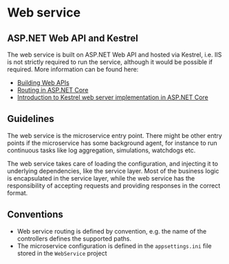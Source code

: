 Web service
===========

## ASP.NET Web API and Kestrel

The web service is built on ASP.NET Web API and hosted via Kestrel, i.e. IIS is
not strictly required to run the service, although it would be possible if required.
More information can be found here:

* [Building Web APIs](https://docs.microsoft.com/en-us/aspnet/core/mvc/web-api)
* [Routing in ASP.NET Core](https://docs.microsoft.com/en-us/aspnet/core/fundamentals/routing)
* [Introduction to Kestrel web server implementation in ASP.NET Core](https://docs.microsoft.com/en-us/aspnet/core/fundamentals/servers/kestrel)

## Guidelines

The web service is the microservice entry point. There might be other
entry points if the microservice has some background agent, for instance to run
continuous tasks like log aggregation, simulations, watchdogs etc.

The web service takes care of loading the configuration, and injecting it to
underlying dependencies, like the service layer. Most of the business logic
is encapsulated in the service layer, while the web service has the
responsibility of accepting requests and providing responses in the correct
format.

## Conventions

* Web service routing is defined by convention, e.g. the name of the controllers
  defines the supported paths.
* The microservice configuration is defined in the `appsettings.ini` file
  stored in the `WebService` project